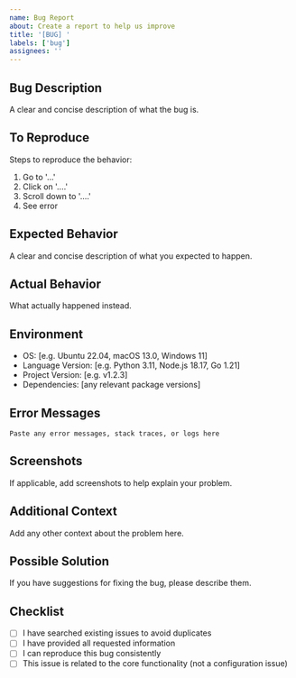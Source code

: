 ```yaml
---
name: Bug Report
about: Create a report to help us improve
title: '[BUG] '
labels: ['bug']
assignees: ''
---
```


## Bug Description
A clear and concise description of what the bug is.

## To Reproduce
Steps to reproduce the behavior:
1. Go to '...'
2. Click on '....'
3. Scroll down to '....'
4. See error

## Expected Behavior
A clear and concise description of what you expected to happen.

## Actual Behavior
What actually happened instead.

## Environment
- OS: [e.g. Ubuntu 22.04, macOS 13.0, Windows 11]
- Language Version: [e.g. Python 3.11, Node.js 18.17, Go 1.21]
- Project Version: [e.g. v1.2.3]
- Dependencies: [any relevant package versions]

## Error Messages
```
Paste any error messages, stack traces, or logs here
```

## Screenshots
If applicable, add screenshots to help explain your problem.

## Additional Context
Add any other context about the problem here.

## Possible Solution
If you have suggestions for fixing the bug, please describe them.

## Checklist
- [ ] I have searched existing issues to avoid duplicates
- [ ] I have provided all requested information
- [ ] I can reproduce this bug consistently
- [ ] This issue is related to the core functionality (not a configuration issue)
